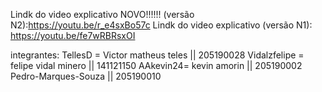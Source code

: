 Lindk do video explicativo NOVO!!!!!! (versão N2):https://youtu.be/r_e4sxBo57c
Lindk do video explicativo (versão N1): https://youtu.be/fe7wRBRsxOI

integrantes:
TellesD = Victor matheus teles || 205190028
Vidalzfelipe = felipe vidal minero || 141121150
AAkevin24= kevin amorin || 205190002
Pedro-Marques-Souza || 205190010
